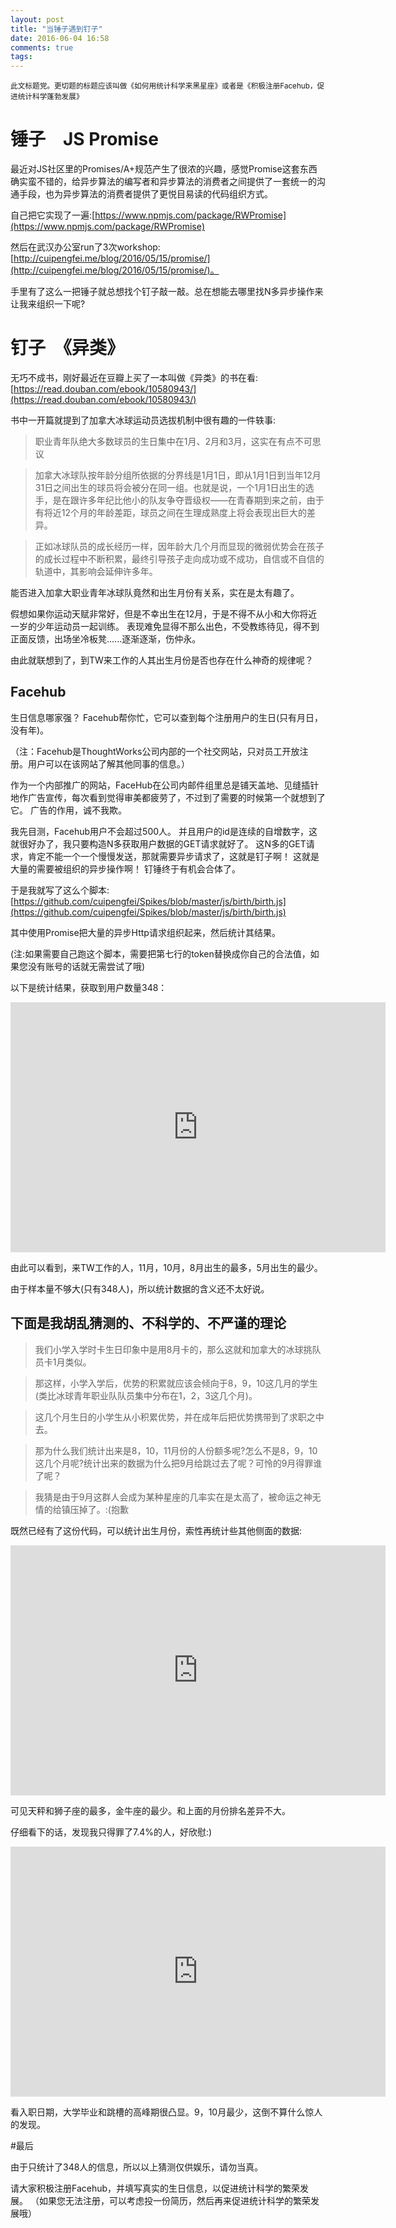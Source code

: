 ```yaml
---
layout: post
title: "当锤子遇到钉子"
date: 2016-06-04 16:58
comments: true
tags:
---
```


<sub>此文标题党。更切题的标题应该叫做《如何用统计科学来黑星座》或者是《积极注册Facehub，促进统计科学蓬勃发展》 </sub>

# 锤子　JS Promise

最近对JS社区里的Promises/A+规范产生了很浓的兴趣，感觉Promise这套东西确实蛮不错的，给异步算法的编写者和异步算法的消费者之间提供了一套统一的沟通手段，也为异步算法的消费者提供了更悦目易读的代码组织方式。

自己把它实现了一遍:[https://www.npmjs.com/package/RWPromise](https://www.npmjs.com/package/RWPromise)

然后在武汉办公室run了3次workshop:[http://cuipengfei.me/blog/2016/05/15/promise/](http://cuipengfei.me/blog/2016/05/15/promise/)。

手里有了这么一把锤子就总想找个钉子敲一敲。总在想能去哪里找N多异步操作来让我来组织一下呢?

# 钉子　《异类》

无巧不成书，刚好最近在豆瓣上买了一本叫做《异类》的书在看:　[https://read.douban.com/ebook/10580943/](https://read.douban.com/ebook/10580943/)

书中一开篇就提到了加拿大冰球运动员选拔机制中很有趣的一件轶事:

> 职业青年队绝大多数球员的生日集中在1月、2月和3月，这实在有点不可思议

>加拿大冰球队按年龄分组所依据的分界线是1月1日，即从1月1日到当年12月31日之间出生的球员将会被分在同一组。也就是说，一个1月1日出生的选手，是在跟许多年纪比他小的队友争夺晋级权——在青春期到来之前，由于有将近12个月的年龄差距，球员之间在生理成熟度上将会表现出巨大的差异。

>正如冰球队员的成长经历一样，因年龄大几个月而显现的微弱优势会在孩子的成长过程中不断积累，最终引导孩子走向成功或不成功，自信或不自信的轨道中，其影响会延伸许多年。

能否进入加拿大职业青年冰球队竟然和出生月份有关系，实在是太有趣了。

假想如果你运动天赋非常好，但是不幸出生在12月，于是不得不从小和大你将近一岁的少年运动员一起训练。
表现难免显得不那么出色，不受教练待见，得不到正面反馈，出场坐冷板凳......逐渐逐渐，伤仲永。

由此就联想到了，到TW来工作的人其出生月份是否也存在什么神奇的规律呢？

##  Facehub

生日信息哪家强？
Facehub帮你忙，它可以查到每个注册用户的生日(只有月日，没有年)。

（注：Facehub是ThoughtWorks公司内部的一个社交网站，只对员工开放注册。用户可以在该网站了解其他同事的信息。）

作为一个内部推广的网站，FaceHub在公司内邮件组里总是铺天盖地、见缝插针地作广告宣传，每次看到觉得审美都疲劳了，不过到了需要的时候第一个就想到了它。
广告的作用，诚不我欺。

我先目测，Facehub用户不会超过500人。
并且用户的id是连续的自增数字，这就很好办了，我只要构造N多获取用户数据的GET请求就好了。
这N多的GET请求，肯定不能一个一个慢慢发送，那就需要异步请求了，这就是钉子啊！
这就是大量的需要被组织的异步操作啊！
钉锤终于有机会合体了。

于是我就写了这么个脚本:　[https://github.com/cuipengfei/Spikes/blob/master/js/birth/birth.js](https://github.com/cuipengfei/Spikes/blob/master/js/birth/birth.js)

其中使用Promise把大量的异步Http请求组织起来，然后统计其结果。

(注:如果需要自己跑这个脚本，需要把第七行的token替换成你自己的合法值，如果您没有账号的话就无需尝试了哦)

以下是统计结果，获取到用户数量348：

<iframe width="600" height="400" src="https://live.amcharts.com/FhYjd/embed/" frameborder="0"></iframe>

由此可以看到，来TW工作的人，11月，10月，8月出生的最多，5月出生的最少。

由于样本量不够大(只有348人)，所以统计数据的含义还不太好说。

##  下面是我胡乱猜测的、不科学的、不严谨的理论
>我们小学入学时卡生日印象中是用8月卡的，那么这就和加拿大的冰球挑队员卡1月类似。

>那这样，小学入学后，优势的积累就应该会倾向于8，9，10这几月的学生(类比冰球青年职业队队员集中分布在1，2，3这几个月)。

>这几个月生日的小学生从小积累优势，并在成年后把优势携带到了求职之中去。

>那为什么我们统计出来是8，10，11月份的人份额多呢?怎么不是8，9，10这几个月呢?统计出来的数据为什么把9月给跳过去了呢？可怜的9月得罪谁了呢？

>我猜是由于9月这群人会成为某种星座的几率实在是太高了，被命运之神无情的给镇压掉了。:(抱歉

既然已经有了这份代码，可以统计出生月份，索性再统计些其他侧面的数据:

<iframe width="600" height="400" src="https://live.amcharts.com/GI4ZG/embed/" frameborder="0"></iframe>

可见天秤和狮子座的最多，金牛座的最少。和上面的月份排名差异不大。

仔细看下的话，发现我只得罪了7.4%的人，好欣慰:)

<iframe width="600" height="400" src="https://live.amcharts.com/JjYjF/embed/" frameborder="0"></iframe>

看入职日期，大学毕业和跳槽的高峰期很凸显。9，10月最少，这倒不算什么惊人的发现。

#最后

由于只统计了348人的信息，所以以上猜测仅供娱乐，请勿当真。

请大家积极注册Facehub，并填写真实的生日信息，以促进统计科学的繁荣发展。
（如果您无法注册，可以考虑投一份简历，然后再来促进统计科学的繁荣发展哦）